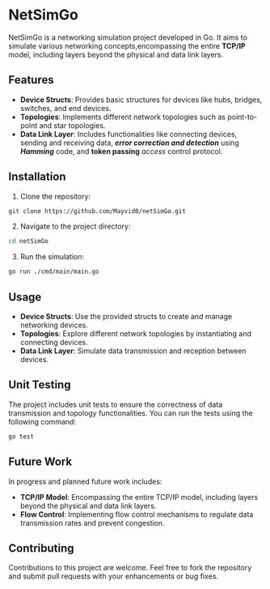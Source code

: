 # NetSimGo

NetSimGo is a networking simulation project developed in Go. It aims to simulate various networking concepts,encompassing the entire **TCP/IP** model, including layers beyond the physical and data link layers.

## Features

- **Device Structs**: Provides basic structures for devices like hubs, bridges, switches, and end devices.
- **Topologies**: Implements different network topologies such as point-to-point and star topologies.
- **Data Link Layer**: Includes functionalities like connecting devices, sending and receiving data, _**error correction and detection**_ using **_Hamming_** code, and **token passing** _access_ control protocol.

## Installation

1. Clone the repository:

```bash
git clone https://github.com/Mayvid0/netSimGo.git
```
2. Navigate to the project directory:
```bash
cd netSimGo
```
3. Run the simulation:
```bash
go run ./cmd/main/main.go
```


## Usage

- **Device Structs**: Use the provided structs to create and manage networking devices.
- **Topologies**: Explore different network topologies by instantiating and connecting devices.
- **Data Link Layer**: Simulate data transmission and reception between devices.

## Unit Testing

The project includes unit tests to ensure the correctness of data transmission and topology functionalities. You can run the tests using the following command:

```bash
go test
```

## Future Work

In progress and planned future work includes:

- **TCP/IP Model**: Encompassing the entire TCP/IP model, including layers beyond the physical and data link layers.
- **Flow Control**: Implementing flow control mechanisms to regulate data transmission rates and prevent congestion.

## Contributing

Contributions to this project are welcome. Feel free to fork the repository and submit pull requests with your enhancements or bug fixes.

